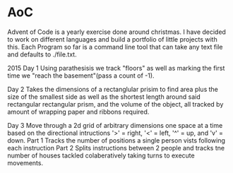 # AoC
Advent of Code is a yearly exercise done around christmas. I have decided to work on different languages and build a portfolio of little projects with this. Each Program so far is a command line tool that can take any text file and defaults to ./file.txt.

2015
Day 1
Using parathesisis we track "floors" as well as marking the first time we "reach the basement"(pass a count of -1).

Day 2
Takes the dimensions of a rectanglular prisim to find area plus the size of the smallest side as well as the shortest length around said rectangular rectangular prism, and the volume of the object, all tracked by amount of wrapping paper and ribbons required.

Day 3
Move through a 2d grid of arbitrary dimensions one space at a time based on the directional intructions '>' = right, '<' = left, '^' = up, and 'v' = down. 
Part 1
Tracks the number of positions a single person vists following each instruction
Part 2
Splits instructions between 2 people and tracks tne number of houses tackled colaberatively taking turns to execute movements.
